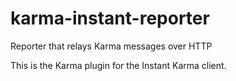 # karma-instant-reporter
Reporter that relays Karma messages over HTTP

This is the Karma plugin for the Instant Karma client.

